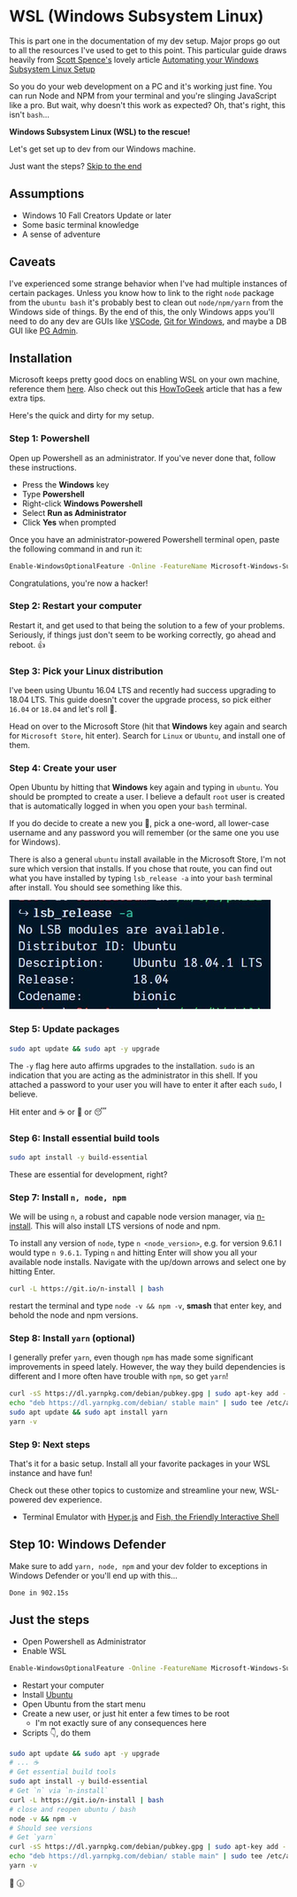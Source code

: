 # WSL (Windows Subsystem Linux)

This is part one in the documentation of my dev setup. Major props go out to all the resources I've used to get to this point. This particular guide draws heavily from [Scott Spence's](https://github.com/spences10) lovely article [Automating your Windows Subsystem Linux Setup](https://medium.freecodecamp.org/automating-your-windows-subsystem-linux-setup-df4c9a7b0e7b)

So you do your web development on a PC and it's working just fine. You can run Node and NPM from your terminal and you're slinging JavaScript like a pro. But wait, why doesn't this work as expected? Oh, that's right, this isn't `bash`...

**Windows Subsystem Linux (WSL) to the rescue!**

Let's get set up to dev from our Windows machine.

Just want the steps? [Skip to the end](#just-the-steps)

## Assumptions

- Windows 10 Fall Creators Update or later
- Some basic terminal knowledge
- A sense of adventure

## Caveats

I've experienced some strange behavior when I've had multiple instances of certain packages. Unless you know how to link to the right `node` package from the `ubuntu bash` it's probably best to clean out `node/npm/yarn` from the Windows side of things. By the end of this, the only Windows apps you'll need to do any dev are GUIs like [VSCode](https://code.visualstudio.com/), [Git for Windows](https://git-scm.com/download/win), and maybe a DB GUI like [PG Admin](https://www.pgadmin.org/).

## Installation

Microsoft keeps pretty good docs on enabling WSL on your own machine, reference them [here](https://docs.microsoft.com/en-us/windows/wsl/install-win10). Also check out this [HowToGeek](https://www.howtogeek.com/249966/how-to-install-and-use-the-linux-bash-shell-on-windows-10/) article that has a few extra tips.

Here's the quick and dirty for my setup.

### Step 1: Powershell

Open up Powershell as an administrator. If you've never done that, follow these instructions.

- Press the **Windows** key
- Type **Powershell**
- Right-click **Windows Powershell**
- Select **Run as Administrator**
- Click **Yes** when prompted

Once you have an administrator-powered Powershell terminal open, paste the following command in and run it:

```bash
Enable-WindowsOptionalFeature -Online -FeatureName Microsoft-Windows-Subsystem-Linux
```

Congratulations, you're now a hacker!

### Step 2: Restart your computer

Restart it, and get used to that being the solution to a few of your problems. Seriously, if things just don't seem to be working correctly, go ahead and reboot. 👍

### Step 3: Pick your Linux distribution

I've been using Ubuntu 16.04 LTS and recently had success upgrading to 18.04 LTS. This guide doesn't cover the upgrade process, so pick either `16.04` or `18.04` and let's roll 🚀.

Head on over to the Microsoft Store (hit that **Windows** key again and search for `Microsoft Store`, hit enter). Search for `Linux` or `Ubuntu`, and install one of them.

### Step 4: Create your user

Open Ubuntu by hitting that **Windows** key again and typing in `ubuntu`. You should be prompted to create a user. I believe a default `root` user is created that is automatically logged in when you open your `bash` terminal.

If you do decide to create a new you 💁, pick a one-word, all lower-case username and any password you will remember (or the same one you use for Windows).

There is also a general `ubuntu` install available in the Microsoft Store, I'm not sure which version that installs. If you chose that route, you can find out what you have installed by typing `lsb_release -a` into your `bash` terminal after install. You should see something like this.

![Ubuntu version](../assets/lsb_release.jpg)

### Step 5: Update packages

```bash
sudo apt update && sudo apt -y upgrade
```

The `-y` flag here auto affirms upgrades to the installation. `sudo` is an indication that you are acting as the administrator in this shell. If you attached a password to your user you will have to enter it after each `sudo`, I believe.

Hit enter and ☕️ or 🚶 or 😴

### Step 6: Install essential build tools

```bash
sudo apt install -y build-essential
```

These are essential for development, right?

### Step 7: Install `n, node, npm`

We will be using `n`, a robust and capable node version manager, via [n-install](https://github.com/mklement0/n-install). This will also install LTS versions of node and npm.

To install any version of `node`, type `n <node_version>`, e.g. for version 9.6.1 I would type `n 9.6.1`. Typing `n` and hitting Enter will show you all your available node installs. Navigate with the up/down arrows and select one by hitting Enter.

```bash
curl -L https://git.io/n-install | bash
```

restart the terminal and type `node -v && npm -v`, **smash** that enter key, and behold the node and npm versions.

### Step 8: Install `yarn` (optional)

I generally prefer `yarn`, even though `npm` has made some significant improvements in speed lately. However, the way they build dependencies is different and I more often have trouble with `npm`, so get `yarn`!

```bash
curl -sS https://dl.yarnpkg.com/debian/pubkey.gpg | sudo apt-key add -
echo "deb https://dl.yarnpkg.com/debian/ stable main" | sudo tee /etc/apt/sources.list.d/yarn.list
sudo apt update && sudo apt install yarn
yarn -v
```

### Step 9: Next steps

That's it for a basic setup. Install all your favorite packages in your WSL instance and have fun!

Check out these other topics to customize and streamline your new, WSL-powered dev experience.

- Terminal Emulator with [Hyper.js](https://hyper.is) and [Fish, the Friendly Interactive Shell](https://)

## Step 10: Windows Defender

Make sure to add `yarn, node, npm` and your dev folder to exceptions in Windows Defender or you'll end up with this...

```
Done in 902.15s
```

## Just the steps

- Open Powershell as Administrator
- Enable WSL

```bash
Enable-WindowsOptionalFeature -Online -FeatureName Microsoft-Windows-Subsystem-Linux
```

- Restart your computer
- Install [Ubuntu](https://www.microsoft.com/store/productId/9NBLGGH4MSV6)
- Open Ubuntu from the start menu
- Create a new user, or just hit enter a few times to be root
  - I'm not exactly sure of any consequences here
- Scripts 👇, do them

```bash
sudo apt update && sudo apt -y upgrade
# ... ☕️
# Get essential build tools
sudo apt install -y build-essential
# Get `n` via `n-install`
curl -L https://git.io/n-install | bash
# close and reopen ubuntu / bash
node -v && npm -v
# Should see versions
# Get `yarn`
curl -sS https://dl.yarnpkg.com/debian/pubkey.gpg | sudo apt-key add -
echo "deb https://dl.yarnpkg.com/debian/ stable main" | sudo tee /etc/apt/sources.list.d/yarn.list
yarn -v
```

🍕 🕡
